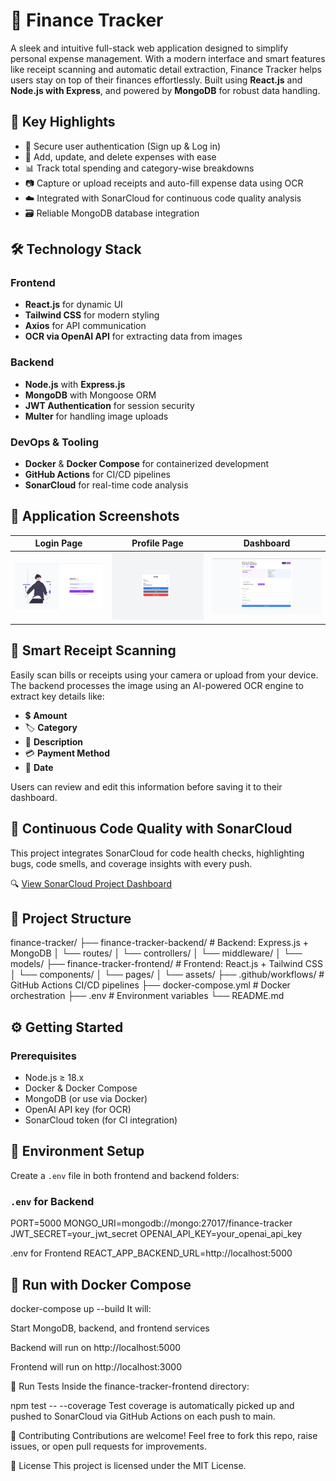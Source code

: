 # 💸 Finance Tracker

A sleek and intuitive full-stack web application designed to simplify personal expense management. With a modern interface and smart features like receipt scanning and automatic detail extraction, Finance Tracker helps users stay on top of their finances effortlessly. Built using **React.js** and **Node.js with Express**, and powered by **MongoDB** for robust data handling.


## 🚀 Key Highlights

- 🔐 Secure user authentication (Sign up & Log in)
- 🧾 Add, update, and delete expenses with ease
- 📊 Track total spending and category-wise breakdowns
- 📷 Capture or upload receipts and auto-fill expense data using OCR
- ☁️ Integrated with SonarCloud for continuous code quality analysis
- 🗃️ Reliable MongoDB database integration


## 🛠️ Technology Stack

### Frontend
- **React.js** for dynamic UI
- **Tailwind CSS** for modern styling
- **Axios** for API communication
- **OCR via OpenAI API** for extracting data from images

### Backend
- **Node.js** with **Express.js**
- **MongoDB** with Mongoose ORM
- **JWT Authentication** for session security
- **Multer** for handling image uploads

### DevOps & Tooling
- **Docker** & **Docker Compose** for containerized development
- **GitHub Actions** for CI/CD pipelines
- **SonarCloud** for real-time code analysis

## 📸 Application Screenshots

| Login Page | Profile Page | Dashboard |
|------------|---------------|-----------|
| ![Login](./assets/Login.jpg) | ![Profile](./assets/Profile.jpg) | ![Dashboard](./assets/Dashboard.jpg) |



## 🧠 Smart Receipt Scanning

Easily scan bills or receipts using your camera or upload from your device. The backend processes the image using an AI-powered OCR engine to extract key details like:

- 💲 **Amount**
- 🏷️ **Category**
- 📝 **Description**
- 💳 **Payment Method**
- 📅 **Date**

Users can review and edit this information before saving it to their dashboard.


## 🧪 Continuous Code Quality with SonarCloud

This project integrates SonarCloud for code health checks, highlighting bugs, code smells, and coverage insights with every push.

🔍 [View SonarCloud Project Dashboard](https://sonarcloud.io/project/overview?id=narayanacharyuluchitroju_finance-tracker)


## 🧭 Project Structure

finance-tracker/
├── finance-tracker-backend/ # Backend: Express.js + MongoDB
│ └── routes/
│ └── controllers/
│ └── middleware/
│ └── models/
├── finance-tracker-frontend/ # Frontend: React.js + Tailwind CSS
│ └── components/
│ └── pages/
│ └── assets/
├── .github/workflows/ # GitHub Actions CI/CD pipelines
├── docker-compose.yml # Docker orchestration
├── .env # Environment variables
└── README.md



## ⚙️ Getting Started

### Prerequisites

- Node.js ≥ 18.x
- Docker & Docker Compose
- MongoDB (or use via Docker)
- OpenAI API key (for OCR)
- SonarCloud token (for CI integration)



## 📁 Environment Setup

Create a `.env` file in both frontend and backend folders:

### `.env` for Backend

PORT=5000
MONGO_URI=mongodb://mongo:27017/finance-tracker
JWT_SECRET=your_jwt_secret
OPENAI_API_KEY=your_openai_api_key

.env for Frontend
REACT_APP_BACKEND_URL=http://localhost:5000

## 🐳 Run with Docker Compose

docker-compose up --build
It will:

Start MongoDB, backend, and frontend services

Backend will run on http://localhost:5000

Frontend will run on http://localhost:3000

🧪 Run Tests
Inside the finance-tracker-frontend directory:

npm test -- --coverage
Test coverage is automatically picked up and pushed to SonarCloud via GitHub Actions on each push to main.

🤝 Contributing
Contributions are welcome! Feel free to fork this repo, raise issues, or open pull requests for improvements.

📄 License
This project is licensed under the MIT License.
